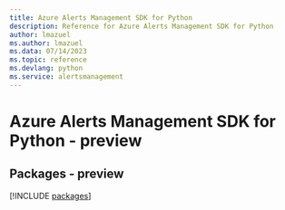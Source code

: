 ```yaml
---
title: Azure Alerts Management SDK for Python
description: Reference for Azure Alerts Management SDK for Python
author: lmazuel
ms.author: lmazuel
ms.data: 07/14/2023
ms.topic: reference
ms.devlang: python
ms.service: alertsmanagement
---
```

# Azure Alerts Management SDK for Python - preview
## Packages - preview
[!INCLUDE [packages](alerts-management-index.md)]